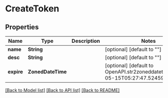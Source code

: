 # CreateToken


## Properties
Name | Type | Description | Notes
------------ | ------------- | ------------- | -------------
**name** | **String** |  | [optional] [default to ""]
**desc** | **String** |  | [optional] [default to ""]
**expire** | **ZonedDateTime** |  | [optional] [default to OpenAPI.str2zoneddatetime("2025-05-15T05:27:47.524590Z")]


[[Back to Model list]](../README.md#models) [[Back to API list]](../README.md#api-endpoints) [[Back to README]](../README.md)


